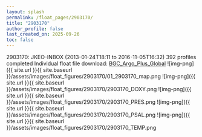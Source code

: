 ```yaml
---
layout: splash
permalink: /float_pages/2903170/
title: "2903170"
author_profile: false
last_created_on: 2025-09-26
toc: false
---
```

 
2903170: JKEO-INBOX (2013-01-24T18:11 to 2016-11-05T16:32)
392 profiles completed
Individual float file download: [BGC_Argo_Plus_Global](https://ftp.soest.hawaii.edu/bgc_argo_plus/Individual_Floats/outliers_removed/2903170_Sprof_processed.nc)
![img-png]({{ site.url }}{{ site.baseurl }}/assets/images/float_figures/2903170/01_2903170_map.png
![img-png]({{ site.url }}{{ site.baseurl }}/assets/images/float_figures/2903170/2903170_DOXY.png
![img-png]({{ site.url }}{{ site.baseurl }}/assets/images/float_figures/2903170/2903170_PRES.png
![img-png]({{ site.url }}{{ site.baseurl }}/assets/images/float_figures/2903170/2903170_PSAL.png
![img-png]({{ site.url }}{{ site.baseurl }}/assets/images/float_figures/2903170/2903170_TEMP.png
